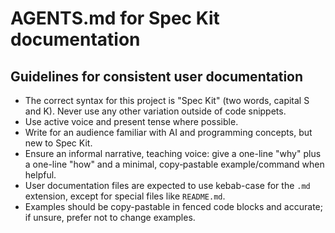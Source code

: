 # AGENTS.md for Spec Kit documentation

## Guidelines for consistent user documentation

- The correct syntax for this project is "Spec Kit" (two words, capital S and K). Never use any other variation outside of code snippets.
- Use active voice and present tense where possible.
- Write for an audience familiar with AI and programming concepts, but new to Spec Kit.
- Ensure an informal narrative, teaching voice: give a one-line "why" plus a one-line "how" and a minimal, copy‑pastable example/command when helpful.
- User documentation files are expected to use kebab-case for the `.md` extension, except for special files like `README.md`.
- Examples should be copy-pastable in fenced code blocks and accurate; if unsure, prefer not to change examples.
